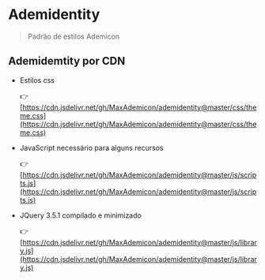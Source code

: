 # Ademidentity

> Padrão de estilos Ademicon

## Ademidemtity por CDN

- Estilos css

  👉 [https://cdn.jsdelivr.net/gh/MaxAdemicon/ademidentity@master/css/theme.css](https://cdn.jsdelivr.net/gh/MaxAdemicon/ademidentity@master/css/theme.css)

- JavaScript necessário para alguns recursos

  👉 [https://cdn.jsdelivr.net/gh/MaxAdemicon/ademidentity@master/js/scripts.js](https://cdn.jsdelivr.net/gh/MaxAdemicon/ademidentity@master/js/scripts.js)
  
- JQuery 3.5.1 compilado e minimizado

  👉 [https://cdn.jsdelivr.net/gh/MaxAdemicon/ademidentity@master/js/library.js](https://cdn.jsdelivr.net/gh/MaxAdemicon/ademidentity@master/js/library.js)
  